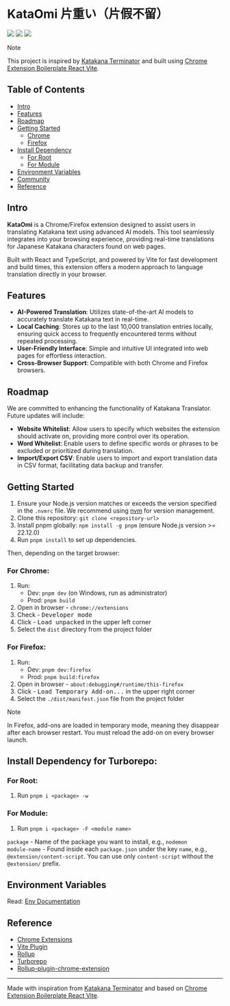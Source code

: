 # KataOmi 片重い（片假不留）


![](https://img.shields.io/badge/React-61DAFB?style=flat-square&logo=react&logoColor=black)
![](https://img.shields.io/badge/Typescript-3178C6?style=flat-square&logo=typescript&logoColor=white)
![](https://badges.aleen42.com/src/vitejs.svg)


> [!NOTE]
> This project is inspired by [Katakana Terminator](https://github.com/Arnie97/katakana-terminator) and built using [Chrome Extension Boilerplate React Vite](https://github.com/Jonghakseo/chrome-extension-boilerplate-react-vite).

## Table of Contents

- [Intro](#intro)
- [Features](#features)
- [Roadmap](#roadmap)
- [Getting Started](#getting-started)
    - [Chrome](#getting-started-chrome)
    - [Firefox](#getting-started-firefox)
- [Install Dependency](#install-dependency)
    - [For Root](#install-dependency-for-root)
    - [For Module](#install-dependency-for-module)
- [Environment Variables](#env-variables)
- [Community](#community)
- [Reference](#reference)

## Intro

**KataOmi** is a Chrome/Firefox extension designed to assist users in translating Katakana text using advanced AI models. This tool seamlessly integrates into your browsing experience, providing real-time translations for Japanese Katakana characters found on web pages.

Built with React and TypeScript, and powered by Vite for fast development and build times, this extension offers a modern approach to language translation directly in your browser.

## Features

- **AI-Powered Translation**: Utilizes state-of-the-art AI models to accurately translate Katakana text in real-time.
- **Local Caching**: Stores up to the last 10,000 translation entries locally, ensuring quick access to frequently encountered terms without repeated processing.
- **User-Friendly Interface**: Simple and intuitive UI integrated into web pages for effortless interaction.
- **Cross-Browser Support**: Compatible with both Chrome and Firefox browsers.

## Roadmap

We are committed to enhancing the functionality of Katakana Translator. Future updates will include:

- **Website Whitelist**: Allow users to specify which websites the extension should activate on, providing more control over its operation.
- **Word Whitelist**: Enable users to define specific words or phrases to be excluded or prioritized during translation.
- **Import/Export CSV**: Enable users to import and export translation data in CSV format, facilitating data backup and transfer.

## Getting Started

1. Ensure your Node.js version matches or exceeds the version specified in the `.nvmrc` file. We recommend using [nvm](https://github.com/nvm-sh/nvm?tab=readme-ov-file#intro) for version management.
2. Clone this repository: `git clone <repository-url>`
3. Install pnpm globally: `npm install -g pnpm` (ensure Node.js version >= 22.12.0)
4. Run `pnpm install` to set up dependencies.

Then, depending on the target browser:

### For Chrome: <a name="getting-started-chrome"></a>

1. Run:
    - Dev: `pnpm dev` (on Windows, run as administrator)
    - Prod: `pnpm build`
2. Open in browser - `chrome://extensions`
3. Check - <kbd>Developer mode</kbd>
4. Click - <kbd>Load unpacked</kbd> in the upper left corner
5. Select the `dist` directory from the project folder

### For Firefox: <a name="getting-started-firefox"></a>

1. Run:
    - Dev: `pnpm dev:firefox`
    - Prod: `pnpm build:firefox`
2. Open in browser - `about:debugging#/runtime/this-firefox`
3. Click - <kbd>Load Temporary Add-on...</kbd> in the upper right corner
4. Select the `./dist/manifest.json` file from the project folder

> [!NOTE]
> In Firefox, add-ons are loaded in temporary mode, meaning they disappear after each browser restart. You must reload the add-on on every browser launch.

## Install Dependency for Turborepo: <a name="install-dependency"></a>

### For Root: <a name="install-dependency-for-root"></a>

1. Run `pnpm i <package> -w`

### For Module: <a name="install-dependency-for-module"></a>

1. Run `pnpm i <package> -F <module name>`

`package` - Name of the package you want to install, e.g., `nodemon` \
`module-name` - Found inside each `package.json` under the key `name`, e.g., `@extension/content-script`. You can use only `content-script` without the `@extension/` prefix.

## Environment Variables <a name="env-variables"></a>

Read: [Env Documentation](packages/env/README.md)

## Reference

- [Chrome Extensions](https://developer.chrome.com/docs/extensions)
- [Vite Plugin](https://vitejs.dev/guide/api-plugin.html)
- [Rollup](https://rollupjs.org/guide/en/)
- [Turborepo](https://turbo.build/repo/docs)
- [Rollup-plugin-chrome-extension](https://www.extend-chrome.dev/rollup-plugin)

---

Made with inspiration from [Katakana Terminator](https://github.com/Arnie97/katakana-terminator) and based on [Chrome Extension Boilerplate React Vite](https://github.com/Jonghakseo/chrome-extension-boilerplate-react-vite).
